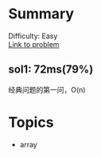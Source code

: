 # Summary
Difficulty: Easy<br/>
[Link to problem](https://leetcode.com/problems/best-time-to-buy-and-sell-stock/)<br/>
## sol1: 72ms(79%)
经典问题的第一问，O(n)
# Topics
- array
